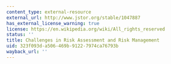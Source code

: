 ```yaml
---
content_type: external-resource
external_url: http://www.jstor.org/stable/1047887
has_external_license_warning: true
license: https://en.wikipedia.org/wiki/All_rights_reserved
status: ''
title: Challenges in Risk Assessment and Risk Management
uid: 323f093d-a506-469b-9122-7974ca76793b
wayback_url: ''
---
```

